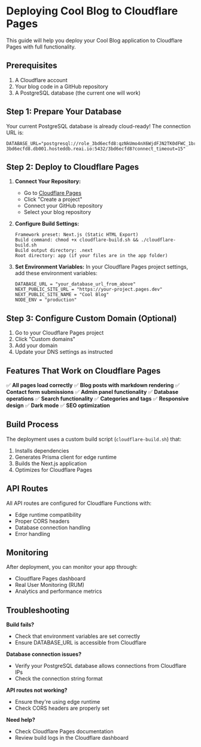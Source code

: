 
# Deploying Cool Blog to Cloudflare Pages

This guide will help you deploy your Cool Blog application to Cloudflare Pages with full functionality.

## Prerequisites

1. A Cloudflare account
2. Your blog code in a GitHub repository
3. A PostgreSQL database (the current one will work)

## Step 1: Prepare Your Database

Your current PostgreSQL database is already cloud-ready! The connection URL is:
```
DATABASE_URL="postgresql://role_3bd6ecfd8:qzNkUmo4nX6WjdFJN2TK0dFWC_1brEIX@db-3bd6ecfd8.db001.hosteddb.reai.io:5432/3bd6ecfd8?connect_timeout=15"
```

## Step 2: Deploy to Cloudflare Pages

1. **Connect Your Repository:**
   - Go to [Cloudflare Pages](https://pages.cloudflare.com/)
   - Click "Create a project"
   - Connect your GitHub repository
   - Select your blog repository

2. **Configure Build Settings:**
   ```
   Framework preset: Next.js (Static HTML Export)
   Build command: chmod +x cloudflare-build.sh && ./cloudflare-build.sh
   Build output directory: .next
   Root directory: app (if your files are in the app folder)
   ```

3. **Set Environment Variables:**
   In your Cloudflare Pages project settings, add these environment variables:
   ```
   DATABASE_URL = "your_database_url_from_above"
   NEXT_PUBLIC_SITE_URL = "https://your-project.pages.dev"
   NEXT_PUBLIC_SITE_NAME = "Cool Blog"
   NODE_ENV = "production"
   ```

## Step 3: Configure Custom Domain (Optional)

1. Go to your Cloudflare Pages project
2. Click "Custom domains"
3. Add your domain
4. Update your DNS settings as instructed

## Features That Work on Cloudflare Pages

✅ **All pages load correctly**
✅ **Blog posts with markdown rendering**
✅ **Contact form submissions**
✅ **Admin panel functionality**
✅ **Database operations**
✅ **Search functionality**
✅ **Categories and tags**
✅ **Responsive design**
✅ **Dark mode**
✅ **SEO optimization**

## Build Process

The deployment uses a custom build script (`cloudflare-build.sh`) that:
1. Installs dependencies
2. Generates Prisma client for edge runtime
3. Builds the Next.js application
4. Optimizes for Cloudflare Pages

## API Routes

All API routes are configured for Cloudflare Functions with:
- Edge runtime compatibility
- Proper CORS headers
- Database connection handling
- Error handling

## Monitoring

After deployment, you can monitor your app through:
- Cloudflare Pages dashboard
- Real User Monitoring (RUM)
- Analytics and performance metrics

## Troubleshooting

**Build fails?**
- Check that environment variables are set correctly
- Ensure DATABASE_URL is accessible from Cloudflare

**Database connection issues?**
- Verify your PostgreSQL database allows connections from Cloudflare IPs
- Check the connection string format

**API routes not working?**
- Ensure they're using edge runtime
- Check CORS headers are properly set

**Need help?**
- Check Cloudflare Pages documentation
- Review build logs in the Cloudflare dashboard
